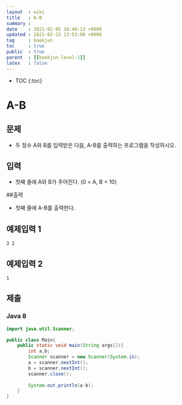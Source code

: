 ```yaml
---
layout  : wiki
title   : A-B
summary : 
date    : 2021-02-05 16:48:13 +0900
updated : 2021-02-23 13:53:08 +0900
tag     : baekjun
toc     : true
public  : true
parent  : [[baekjun-level-1]]
latex   : false
---
```

* TOC
{:toc}

# A-B
## 문제
* 두 정수 A와 B를 입력받은 다음, A-B를 출력하는 프로그램을 작성하시오.

## 입력
* 첫째 줄에 A와 B가 주어진다. (0 &lt; A, B &lt; 10)

##출력
* 첫째 줄에 A-B를 출력한다.

## 예제입력 1
```
3 2
```

## 예제입력 2
```
1
```

## 제출

### Java 8

```java
import java.util.Scanner;

public class Main{
    public static void main(String args[]){
        int a,b;
        Scanner scanner = new Scanner(System.in);
        a = scanner.nextInt();
        b = scanner.nextInt();
        scanner.close();
        
        System.out.println(a-b);
    }
}
```

